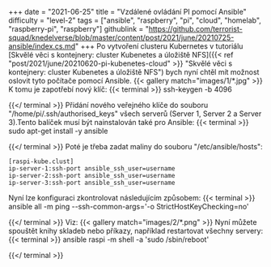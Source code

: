 +++
date = "2021-06-25"
title = "Vzdálené ovládání PI pomocí Ansible"
difficulty = "level-2"
tags = ["ansible", "raspberry", "pi", "cloud", "homelab", "raspberry-pi", "raspberry"]
githublink = "https://github.com/terrorist-squad/knedelverse/blob/master/content/post/2021/june/20210725-ansible/index.cs.md"
+++
Po vytvoření clusteru Kubernetes v tutoriálu [Skvělé věci s kontejnery: cluster Kubenetes a úložiště NFS]({{< ref "post/2021/june/20210620-pi-kubenetes-cloud" >}} "Skvělé věci s kontejnery: cluster Kubenetes a úložiště NFS") bych nyní chtěl mít možnost oslovit tyto počítače pomocí Ansible.
{{< gallery match="images/1/*.jpg" >}}
K tomu je zapotřebí nový klíč:
{{< terminal >}}
ssh-keygen -b 4096

{{</ terminal >}}
Přidání nového veřejného klíče do souboru "/home/pi/.ssh/authorised_keys" všech serverů (Server 1, Server 2 a Server 3).Tento balíček musí být nainstalován také pro Ansible:
{{< terminal >}}
sudo apt-get install -y ansible

{{</ terminal >}}
Poté je třeba zadat maliny do souboru "/etc/ansible/hosts":
```
[raspi-kube.clust]
ip-server-1:ssh-port ansible_ssh_user=username 
ip-server-2:ssh-port ansible_ssh_user=username 
ip-server-3:ssh-port ansible_ssh_user=username 

```
Nyní lze konfiguraci zkontrolovat následujícím způsobem:
{{< terminal >}}
ansible all -m ping --ssh-common-args='-o StrictHostKeyChecking=no'

{{</ terminal >}}
Viz:
{{< gallery match="images/2/*.png" >}}
Nyní můžete spouštět knihy skladeb nebo příkazy, například restartovat všechny servery:
{{< terminal >}}
ansible raspi -m shell -a 'sudo /sbin/reboot'

{{</ terminal >}}
